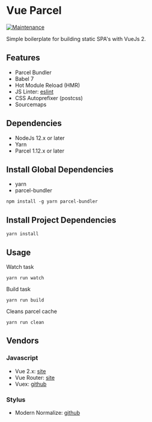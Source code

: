 Vue Parcel
==========

[![Maintenance](https://img.shields.io/badge/maintained%3F-yes-green.svg)](https://github.com/npulidom/vue-webapp/graphs/commit-activity)

Simple boilerplate for building static SPA's with VueJs 2.

## Features

- Parcel Bundler
- Babel 7
- Hot Module Reload (HMR)
- JS Linter: [eslint](http://eslint.org/)
- CSS Autoprefixer (postcss)
- Sourcemaps

## Dependencies

- NodeJs 12.x or later
- Yarn
- Parcel 1.12.x or later

## Install Global Dependencies

- yarn
- parcel-bundler

```
npm install -g yarn parcel-bundler
```

## Install Project Dependencies
```
yarn install
```

## Usage

Watch task
```
yarn run watch
```

Build task
```
yarn run build
```

Cleans parcel cache
```
yarn run clean
```

## Vendors

### Javascript

- Vue 2.x: [site](https://vuejs.org/)
- Vue Router: [site](http://router.vuejs.org/)
- Vuex: [github](https://github.com/vuejs/vuex)

### Stylus

- Modern Normalize: [github](https://github.com/sindresorhus/modern-normalize)
